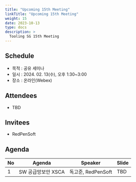 ```yaml
---
title: "Upcoming 15th Meeting"
linkTitle: "Upcoming 15th Meeting"
weight: 15
date: 2023-10-13
type: docs
description: >
  Tooling SG 15th Meeting
---
```


## Schedule

* 목적 : 공유 세미나
* 일시 : 2024. 02. 13(수), 오후 1:30~3:00
* 장소 : 온라인(Webex)

## Attendees
* TBD

## Invitees
* RedPenSoft

## Agenda
| No | Agenda           | Speaker | Slide |
|----|-----------------|------|------|
| 1  | SW 공급망보안 XSCA | 독고준, RedPenSoft | TBD |